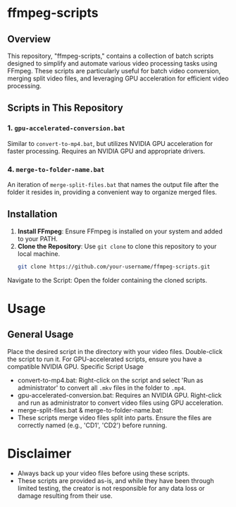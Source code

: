 # ffmpeg-scripts

## Overview
This repository, "ffmpeg-scripts," contains a collection of batch scripts designed to simplify and automate various video processing tasks using FFmpeg. These scripts are particularly useful for batch video conversion, merging split video files, and leveraging GPU acceleration for efficient video processing.

## Scripts in This Repository

### 1. `gpu-accelerated-conversion.bat`
Similar to `convert-to-mp4.bat`, but utilizes NVIDIA GPU acceleration for faster processing. Requires an NVIDIA GPU and appropriate drivers.

### 4. `merge-to-folder-name.bat`
An iteration of `merge-split-files.bat` that names the output file after the folder it resides in, providing a convenient way to organize merged files.

## Installation
1. **Install FFmpeg**: Ensure FFmpeg is installed on your system and added to your PATH.
2. **Clone the Repository**: Use `git clone` to clone this repository to your local machine.
   ```bash
   git clone https://github.com/your-username/ffmpeg-scripts.git

Navigate to the Script: Open the folder containing the cloned scripts.
# Usage
## General Usage
Place the desired script in the directory with your video files.
Double-click the script to run it.
For GPU-accelerated scripts, ensure you have a compatible NVIDIA GPU.
Specific Script Usage
- convert-to-mp4.bat:
Right-click on the script and select 'Run as administrator' to convert all `.mkv` files in the folder to `.mp4`.
- gpu-accelerated-conversion.bat:
Requires an NVIDIA GPU. Right-click and run as administrator to convert video files using GPU acceleration.
- merge-split-files.bat & merge-to-folder-name.bat:
- These scripts merge video files split into parts. Ensure the files are correctly named (e.g., 'CD1', 'CD2') before running.

# Disclaimer
- Always back up your video files before using these scripts.
- These scripts are provided as-is, and while they have been through limited testing, the creator is not responsible for any data loss or damage resulting from their use.
